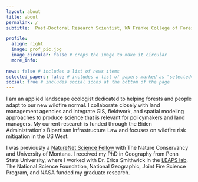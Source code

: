 ```yaml
---
layout: about
title: about
permalink: /
subtitle:  Post-Doctoral Research Scientist, WA Franke College of Forestry and Conservation, University of Montana

profile:
  align: right
  image: prof_pic.jpg
  image_circular: false # crops the image to make it circular
  more_info: 
  
news: false # includes a list of news items
selected_papers: false # includes a list of papers marked as "selected={true}"
social: true # includes social icons at the bottom of the page
---
```


I am an applied landscape ecologist dedicated to helping forests and people adapt to our new wildfire normal. I collaborate closely with land management agencies and integrate GIS, fieldwork, and spatial modeling approaches to produce science that is relevant for policymakers and land managers. My current research is funded through the Biden Administration's Bipartisan Infrastructure Law and focuses on wildfire risk mitigation in the US West.

I was previously a [NatureNet Science Fellow](https://www.nature.org/en-us/about-us/who-we-are/our-science/naturenet-science-fellowships/) with The Nature Conservancy and University of Montana. I received my PhD in Geography from Penn State University, where I worked with Dr. Erica Smithwick in the [LEAPS lab](https://sites.psu.edu/smithwick/). The National Science Foundation, National Geographic, Joint Fire Science Program, and NASA funded my graduate research.
